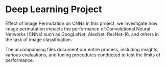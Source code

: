 # Deep Learning Project

Effect of Image Permutation on CNNs
In this project, we investigate how image permutation impacts the performance of Convolutional Neural Networks (CNNs) such as GoogLeNet, AlexNet, ResNet-16, and others in the task of image classification.

The accompanying files document our entire process, including insights, various evaluations, and tuning procedures conducted to test the limits of performance.
